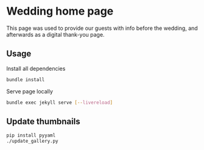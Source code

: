 # Wedding home page

This page was used to provide our guests with info before the wedding, and
afterwards as a digital thank-you page.

## Usage

Install all dependencies

```bash
bundle install
```

Serve page locally

```bash
bundle exec jekyll serve [--livereload]
```

## Update thumbnails

```bash
pip install pyyaml
./update_gallery.py
```
